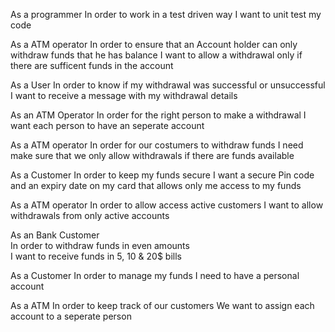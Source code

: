 As a programmer
In order to work in a test driven way
I want to unit test my code

As a ATM operator
In order to ensure that an Account holder can only withdraw funds that he has balance
I want to allow a withdrawal only if there are sufficent funds in the account

As a User
In order to know if my withdrawal was successful or unsuccessful
I want to receive a message with my withdrawal details

As an ATM Operator 
In order for the right person to make a withdrawal
I want each person to have an seperate account

As a ATM operator
In order for our costumers to withdraw funds
I need make sure that we only allow withdrawals if there are funds available

As a Customer
In order to keep my funds secure
I want a secure Pin code and an expiry date on my card that allows only me access to my funds

As a ATM operator
In order to allow access active customers
I want to allow withdrawals from only active accounts

As an Bank Customer    
In order to withdraw funds in even amounts  
I want to receive funds in 5, 10 & 20$ bills

As a Customer
In order to manage my funds
I need to have a personal account

As a ATM
In order to keep track of our customers
We want to assign each account to a seperate person
